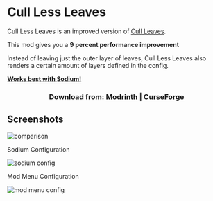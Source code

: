 # Cull Less Leaves

Cull Less Leaves is an improved version of [Cull Leaves](https://www.curseforge.com/minecraft/mc-mods/cull-leaves).

This mod gives you a **9 percent performance improvement**

Instead of leaving just the outer layer of leaves, Cull Less Leaves also renders a certain amount
of layers defined in the config.

**[Works best with Sodium!](https://modrinth.com/mod/sodium)**

<div align="center">

### Download from: [Modrinth](https://modrinth.com/mod/cull-less-leaves) | [CurseForge](https://www.curseforge.com/minecraft/mc-mods/cull-less-leaves)

</div>

## Screenshots

![comparison](https://i.imgur.com/yMUQxMX.png)

Sodium Configuration

![sodium config](https://i.imgur.com/JE0uJ99.png)

Mod Menu Configuration

![mod menu config](https://i.imgur.com/RYNVj3b.png)
